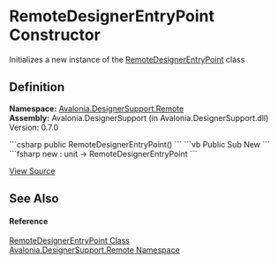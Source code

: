 # RemoteDesignerEntryPoint Constructor


Initializes a new instance of the <a href="T_Avalonia_DesignerSupport_Remote_RemoteDesignerEntryPoint">RemoteDesignerEntryPoint</a> class



## Definition
**Namespace:** <a href="N_Avalonia_DesignerSupport_Remote">Avalonia.DesignerSupport.Remote</a>  
**Assembly:** Avalonia.DesignerSupport (in Avalonia.DesignerSupport.dll) Version: 0.7.0

<Tabs groupId="api-code-preview">
<TabItem value="csharp" label="C#">
```csharp
public RemoteDesignerEntryPoint()
```
</TabItem>
<TabItem value="vb" label="VB">
```vb
Public Sub New
```
</TabItem>
<TabItem value="fsharp" label="F#">
```fsharp
new : unit -> RemoteDesignerEntryPoint
```
</TabItem>
</Tabs>



<a href="https://github.com/AvaloniaUI/Avalonia/tree/master/src/Avalonia.DesignerSupport/Remote/RemoteDesignerEntryPoint.cs" title="View the source code">View Source</a>



## See Also


#### Reference
<a href="T_Avalonia_DesignerSupport_Remote_RemoteDesignerEntryPoint">RemoteDesignerEntryPoint Class</a>  
<a href="N_Avalonia_DesignerSupport_Remote">Avalonia.DesignerSupport.Remote Namespace</a>  
